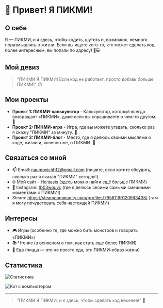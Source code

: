 # 👋 Привет! Я ПИКМИ!




## О себе

Я — ПИКМИ, и я здесь, чтобы кодить, шутить и, возможно, немного поразмышлять о жизни. Если вы ищете кого-то, кто может сделать код более интересным, вы попали по адресу! 🤖💻

## Мой девиз

> "ПИКМИ Я ПИКМИ! Если код не работает, просто добавь больше ПИКМИ!" 😜

## Мои проекты

- **Проект 1: ПИКМИ-калькулятор** - Калькулятор, который всегда возвращает «ПИКМИ», даже если вы спрашиваете о чем-то другом. 🤔
- **Проект 2: ПИКМИ-игра** - Игра, где вы можете угадать, сколько раз я скажу "ПИКМИ" за минуту. 🎲
- **Проект 3: ПИКМИ-блог** - Место, где я делюсь своими мыслями о коде, жизни и, конечно же, о ПИКМИ. 📖

## Связаться со мной

- 📫 Email: naumovichh12@gmail.com (пишите, если хотите обсудить, сколько раз я сказал "ПИКМИ" сегодня!)
- 🌐 Мой сайт - [Hentasis](http://hentasis1.top/) (здесь можно найти ещё больше ПИКМИ)
- 📸 Instagram:  [tb03wquvc](https://www.instagram.com/tb03wquvc/) (где я делюсь своими самыми смешными моментами с ПИКМИ!)
- Steam: https://steamcommunity.com/profiles/76561199120963438/ (там я могу почувстовать себя настоящей ПИКМИ)

## Интересы

- 🎮 Игры (особенно те, где можно бить монстров и говорить «ПИКМИ»)
- 📚 Чтение (в основном о том, как стать еще более ПИКМИ)
- 🍕 Еда (пицца — это не просто еда, это ПИКМИ-образ жизни)

## Статистика

![Статистика](https://github-readme-stats.vercel.app/api?username=ваш_юзернейм&show_icons=true&theme=radical)

![Кот с компьютером](https://media.giphy.com/media/l0Exk8M3dG7G7e0x2/giphy.gif)

---

> "ПИКМИ Я ПИКМИ, и я здесь, чтобы сделать код веселее!" 🎉
